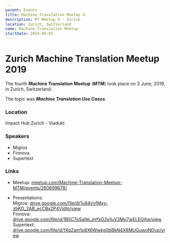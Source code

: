 ```yaml
---
parent: Events
title: Machine Translation Meetup 4
description: MT Meetup 4 - Zurich
location: Zurich, Switzerland
name: Machine Translation Meetup
startDate: 2019-06-03
---
```


# Zurich Machine Translation Meetup 2019

The fourth **Machine Translation Meetup** (**MTM**) took place on 3 June, 2019, in Zurich, Switzerland.

The topic was ***Machine Translation Use Cases***.

### Location

Impact Hub Zurich - Viadukt

### Speakers

- Migros
- Finnova
- Supertext

### Links

- Meetup: [meetup.com/Machine-Translation-Meetup-MTM/events/260699678/](https://www.meetup.com/Machine-Translation-Meetup-MTM/events/260699678/)

- Presentations: <br>Migros: [drive.google.com/file/d/1u84vvfMxy-zbKO_2AB_ecCBx2P4Vjdln/view](https://drive.google.com/file/d/1u84vvfMxy-zbKO_2AB_ecCBx2P4Vjdln/view) <br>Finnova: [drive.google.com/file/d/1B5C7oSafeLJnYsO2q1uV3Mo7wELEGlhp/view](https://drive.google.com/file/d/1B5C7oSafeLJnYsO2q1uV3Mo7wELEGlhp/view) <br>Supertext: [drive.google.com/file/d/1XqZam1p8X6Wwkg0bBkN4X8MUGuwoNDvp/view](https://drive.google.com/file/d/1XqZam1p8X6Wwkg0bBkN4X8MUGuwoNDvp/view)
